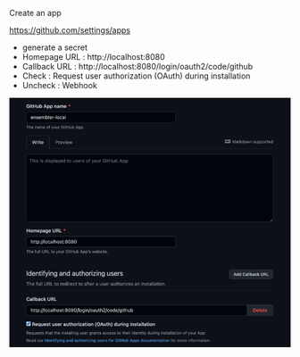 Create an app

https://github.com/settings/apps

- generate a secret
- Homepage URL : http://localhost:8080
- Callback URL : http://localhost:8080/login/oauth2/code/github
- Check :  Request user authorization (OAuth) during installation
- Uncheck : Webhook

![img.png](github-application-configuration-sample.png)